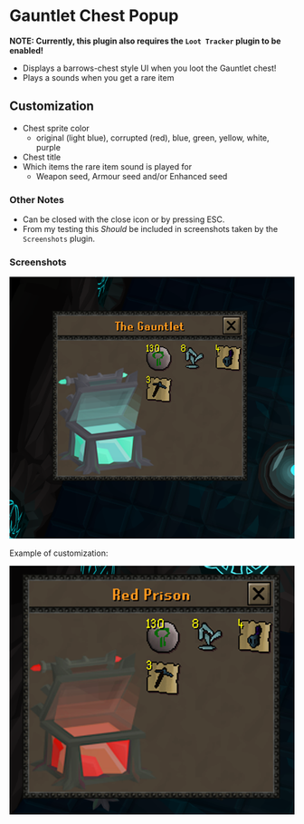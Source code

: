 # Gauntlet Chest Popup

**NOTE: Currently, this plugin also requires the `Loot Tracker` plugin to be enabled!**

- Displays a barrows-chest style UI when you loot the Gauntlet chest!
- Plays a sounds when you get a rare item

## Customization

- Chest sprite color 
  - original (light blue), corrupted (red), blue, green, yellow, white, purple
- Chest title
- Which items the rare item sound is played for
  - Weapon seed, Armour seed and/or Enhanced seed

### Other Notes

- Can be closed with the close icon or by pressing ESC.
- From my testing this *Should* be included in screenshots taken by the `Screenshots` plugin.


### Screenshots

![image](/readme_pic.png)

Example of customization:

![image](/readme_pic_2.png)
